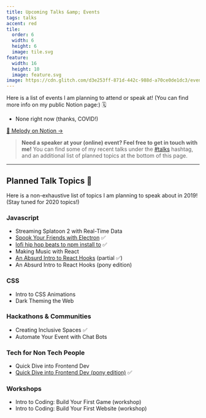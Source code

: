 ```yaml
---
title: Upcoming Talks &amp; Events
tags: talks
accent: red
tile:
  order: 6
  width: 6
  height: 6
  image: tile.svg
feature:
  width: 16
  height: 10
  image: feature.svg
image: https://cdn.glitch.com/d3e253ff-871d-442c-988d-a70ce0de1dc3/events-meta-preview.png
---
```


Here is a list of events I am planning to attend or speak at! (You can find more info on my public Notion page:) 🗓

- None right now (thanks, COVID!)

<a href="https://notion.melody.dev/" class="button uno" target="_blank" rel="noreferrer">📓 Melody on Notion →</a>

> **Need a speaker at your (online) event? Feel free to get in touch with me!** You can find some of my recent talks under the [#talks](/hashtag/talks) hashtag, and an additional list of planned topics at the bottom of this page.

---

## Planned Talk Topics 🤔

Here is a non-exhaustive list of topics I am planning to speak about in 2019! (Stay tuned for 2020 topics!)

### Javascript

- Streaming Splatoon 2 with Real-Time Data
- [Spook Your Friends with Electron](/spooky-electron) ✅
- [lofi hip hop beats to npm install to](/lofi-npm) ✅
- Making Music with React
- [An Absurd Intro to React Hooks](/react) (partial ✅)
- An Absurd Intro to React Hooks (pony edition)

### CSS

- Intro to CSS Animations
- Dark Theming the Web

### Hackathons &amp; Communities

- Creating Inclusive Spaces ✅
- Automate Your Event with Chat Bots

### Tech for Non Tech People

- Quick Dive into Frontend Dev
- [Quick Dive into Frontend Dev (pony edition)](https://speakerdeck.com/pixely/how-equestria-was-made-building-efnws-website-by-pixely-number-ponydev-at-everfree-northwest-1) ✅

### Workshops

- Intro to Coding: Build Your First Game (workshop)
- Intro to Coding: Build Your First Website (workshop)